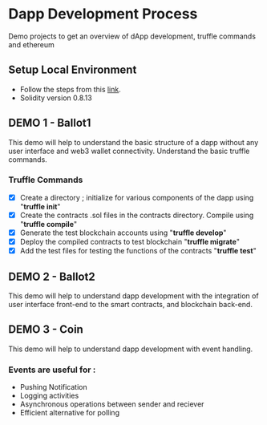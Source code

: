 # Dapp Development Process
Demo projects to get an overview of dApp development, truffle commands and ethereum


## Setup Local Environment
  - Follow the steps from this [link](https://medium.com/interfacing-with-a-blockchain/how-to-set-up-your-ethereum-development-environment-for-macos-cac42af966fd).
  - Solidity version 0.8.13


## DEMO 1 - Ballot1 
This demo will help to understand the basic structure of a dapp without any user interface and web3 wallet connectivity. Understand the basic truffle commands.

### Truffle Commands

- [x] Create a directory ; initialize for various components of the dapp using "**truffle init**"
- [x] Create the contracts .sol files in the contracts directory. Compile using "**truffle compile**"
- [x] Generate the test blockchain accounts using "**truffle develop**"
- [x] Deploy the compiled contracts to test blockchain "**truffle migrate**"
- [x] Add the test files for testing the functions of the contracts "**truffle test**"

## DEMO 2 - Ballot2 
This demo will help to understand dapp development with the integration of user interface front-end to the smart contracts, and blockchain back-end.

## DEMO 3 - Coin
This demo will help to understand dapp development with event handling.

### Events are useful for :
- Pushing Notification
- Logging activities
- Asynchronous operations between sender and reciever
- Efficient alternative for polling